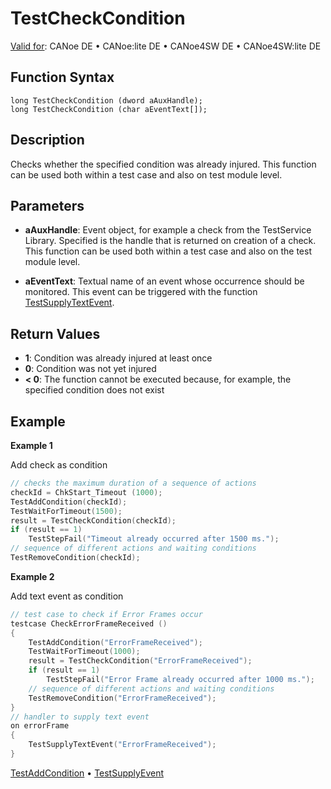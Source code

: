 # TestCheckCondition

[Valid for](../../../Shared/FeatureAvailability.md): CANoe DE • CANoe:lite DE • CANoe4SW DE • CANoe4SW:lite DE

## Function Syntax

```
long TestCheckCondition (dword aAuxHandle);
long TestCheckCondition (char aEventText[]);
```

## Description

Checks whether the specified condition was already injured. This function can be used both within a test case and also on test module level.

## Parameters

- **aAuxHandle**: Event object, for example a check from the TestService Library. Specified is the handle that is returned on creation of a check. This function can be used both within a test case and also on the test module level.

- **aEventText**: Textual name of an event whose occurrence should be monitored. This event can be triggered with the function [TestSupplyTextEvent](CAPLfunctionTestSupplyTextEvent.md).

## Return Values

- **1**: Condition was already injured at least once
- **0**: Condition was not yet injured
- **< 0**: The function cannot be executed because, for example, the specified condition does not exist

## Example

**Example 1**

Add check as condition

```c
// checks the maximum duration of a sequence of actions
checkId = ChkStart_Timeout (1000);
TestAddCondition(checkId);
TestWaitForTimeout(1500);
result = TestCheckCondition(checkId);
if (result == 1)
    TestStepFail("Timeout already occurred after 1500 ms.");
// sequence of different actions and waiting conditions
TestRemoveCondition(checkId);
```

**Example 2**

Add text event as condition

```c
// test case to check if Error Frames occur
testcase CheckErrorFrameReceived ()
{
    TestAddCondition("ErrorFrameReceived");
    TestWaitForTimeout(1000);
    result = TestCheckCondition("ErrorFrameReceived");
    if (result == 1)
        TestStepFail("Error Frame already occurred after 1000 ms.");
    // sequence of different actions and waiting conditions
    TestRemoveCondition("ErrorFrameReceived");
}
// handler to supply text event
on errorFrame
{
    TestSupplyTextEvent("ErrorFrameReceived");
}
```

[TestAddCondition](CAPLfunctionTestAddCondition.md) • [TestSupplyEvent](CAPLfunctionTestSupplyTextEvent.md)
